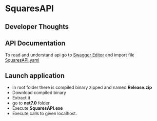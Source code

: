# SquaresAPI

## Developer Thoughts

## API Documentation
To read and understand api go to [Swagger Editor](https://editor.swagger.io/) and import file [SquaresAPI.yaml](../blob/master/SquaresAPI/NSwag/SquaresAPI.yaml)

## Launch application
- In root folder there is compiled binary zipped and named **Release.zip**
- Download compiled binary 
- Extract it
- go to **net7.0** folder
- Execute **SquaresAPI.exe**
- Execute calls to given localhost.
